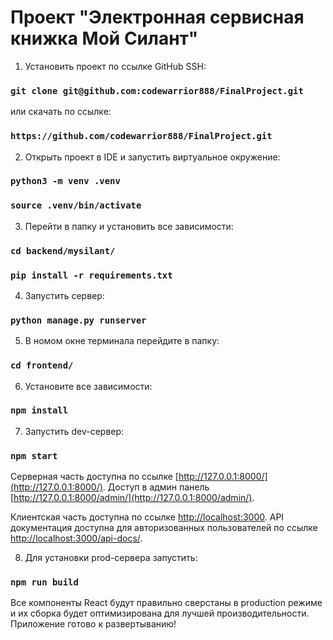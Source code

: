 # Проект "Электронная сервисная книжка Мой Силант"

1. Установить проект по ссылке GitHub SSH:

### `git clone git@github.com:codewarrior888/FinalProject.git`

или скачать по ссылке:
### `https://github.com/codewarrior888/FinalProject.git`

2. Открыть проект в IDE и запустить виртуальное окружение:

### `python3 -m venv .venv`
### `source .venv/bin/activate`

3. Перейти в папку и установить все зависимости:
### `cd backend/mysilant/`
### `pip install -r requirements.txt`

4. Запустить сервер:
### `python manage.py runserver`

5. В номом окне терминала перейдите в папку:

### `cd frontend/`

6. Установите все зависимости:

### `npm install`

7. Запустить dev-сервер:

### `npm start`

Серверная часть доступна по ссылке [http://127.0.0.1:8000/](http://127.0.0.1:8000/).
Доступ в админ панель [http://127.0.0.1:8000/admin/](http://127.0.0.1:8000/admin/).

Клиентская часть доступна по ссылке [http://localhost:3000](http://localhost:3000).
API документация доступна для авторизованных пользователей по ссылке [http://localhost:3000/api-docs/](http://localhost:3000/api-docs/).

8. Для установки prod-сервера запустить:
### `npm run build`

Все компоненты React будут правильно сверстаны в production режиме и их сборка будет оптимизирована для лучшей производительности.
Приложение готово к развертыванию!
